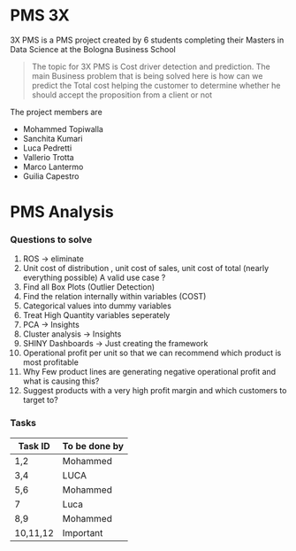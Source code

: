# PMS 3X
3X PMS is a PMS project created by 6 students completing their Masters in Data Science at the Bologna Business School

>  The topic for 3X PMS is Cost driver detection and prediction. 
> The main Business problem that is being solved here is how can we predict the Total cost helping the customer to determine whether he should accept the proposition from a client or not
 
 The project members are
  - Mohammed Topiwalla
  - Sanchita Kumari
  - Luca Pedretti
  - Vallerio Trotta
  - Marco Lantermo
  - Guilia Capestro

# PMS Analysis
### Questions to solve
1) ROS -> eliminate
2) Unit cost of distribution , unit cost of sales, unit cost of total (nearly everything possible) A valid use case ?
3) Find all Box Plots (Outlier Detection)
4) Find the relation internally within variables (COST)
5) Categorical values into dummy variables
6) Treat High Quantity variables seperately 
7) PCA -> Insights
8) Cluster analysis -> Insights
9) SHINY Dashboards -> Just creating the framework
10) Operational profit per unit so that we can recommend which product is most profitable
11) Why Few product lines are generating negative operational profit and what is causing this?
12) Suggest products with a very high profit margin and which customers to target to?

### Tasks
| Task ID | To be done by |
| ------ | ------ |
| 1,2 | Mohammed |
| 3,4 | LUCA |
| 5,6 | Mohammed |
| 7 | Luca |
| 8,9 | Mohammed |
| 10,11,12 | Important |